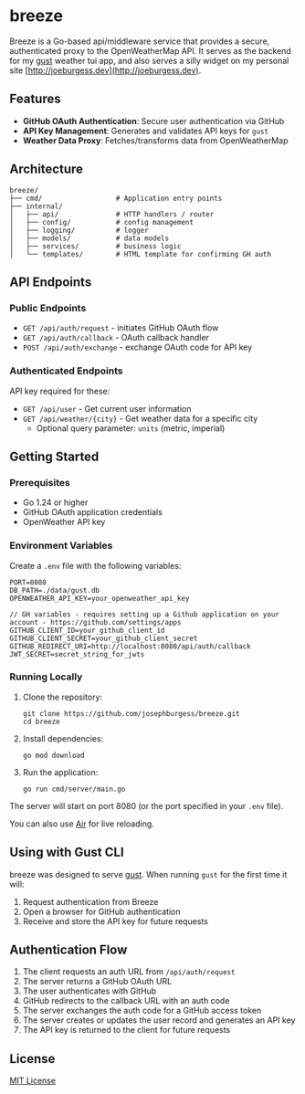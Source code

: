 # breeze

Breeze is a Go-based api/middleware service that provides a secure, authenticated proxy to the OpenWeatherMap API. It serves as the backend for my [gust](https://github.com/josephburgess/gust) weather tui app, and also serves a silly widget on my personal site [http://joeburgess.dev](http://joeburgess.dev).

## Features

- **GitHub OAuth Authentication**: Secure user authentication via GitHub
- **API Key Management**: Generates and validates API keys for `gust`
- **Weather Data Proxy**: Fetches/transforms data from OpenWeatherMap

## Architecture

```
breeze/
├── cmd/                  # Application entry points
├── internal/
│   ├── api/              # HTTP handlers / router
│   ├── config/           # config management
│   ├── logging/          # logger
│   ├── models/           # data models
│   ├── services/         # business logic
│   └── templates/        # HTML template for confirming GH auth
```

## API Endpoints

### Public Endpoints

- `GET /api/auth/request` - initiates GitHub OAuth flow
- `GET /api/auth/callback` - OAuth callback handler
- `POST /api/auth/exchange` - exchange OAuth code for API key

### Authenticated Endpoints

API key required for these:

- `GET /api/user` - Get current user information
- `GET /api/weather/{city}` - Get weather data for a specific city
  - Optional query parameter: `units` (metric, imperial)

## Getting Started

### Prerequisites

- Go 1.24 or higher
- GitHub OAuth application credentials
- OpenWeather API key

### Environment Variables

Create a `.env` file with the following variables:

```
PORT=8080
DB_PATH=./data/gust.db
OPENWEATHER_API_KEY=your_openweather_api_key

// GH variables - requires setting up a Github application on your account - https://github.com/settings/apps
GITHUB_CLIENT_ID=your_github_client_id
GITHUB_CLIENT_SECRET=your_github_client_secret
GITHUB_REDIRECT_URI=http://localhost:8080/api/auth/callback
JWT_SECRET=secret_string_for_jwts
```

### Running Locally

1. Clone the repository:

   ```
   git clone https://github.com/josephburgess/breeze.git
   cd breeze
   ```

2. Install dependencies:

   ```
   go mod download
   ```

3. Run the application:
   ```
   go run cmd/server/main.go
   ```

The server will start on port 8080 (or the port specified in your `.env` file).

You can also use [Air](https://github.com/air-verse/air) for live reloading.

## Using with Gust CLI

breeze was designed to serve [gust](https://github.com/josephburgess/gust). When running `gust` for the first time it will:

1. Request authentication from Breeze
2. Open a browser for GitHub authentication
3. Receive and store the API key for future requests

## Authentication Flow

1. The client requests an auth URL from `/api/auth/request`
2. The server returns a GitHub OAuth URL
3. The user authenticates with GitHub
4. GitHub redirects to the callback URL with an auth code
5. The server exchanges the auth code for a GitHub access token
6. The server creates or updates the user record and generates an API key
7. The API key is returned to the client for future requests

## License

[MIT License](LICENSE)
